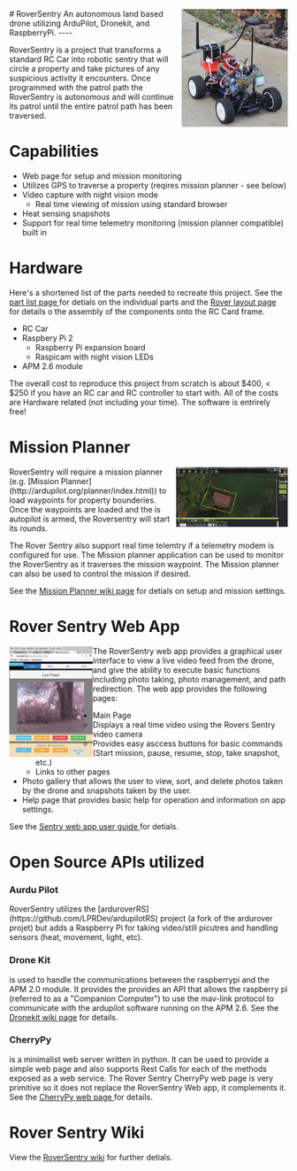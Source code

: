 <a href="https://github.com/LPRDev/RoverSentry/blob/master/images/RoverSentry_1.png">
<img src="https://github.com/LPRDev/RoverSentry/blob/master/images/RoverSentry_small.png" align="right">
</a>
# RoverSentry 
An autonomous land based drone utilizing ArduPilot, Dronekit, and RaspberryPi.
----

RoverSentry is a project that transforms a standard RC Car into robotic sentry that will circle a property and take pictures of any suspicious activity it encounters. 
Once programmed with the patrol path the RoverSentry is autonomous and will continue its patrol until the entire patrol path has been traversed. 

# Capabilities
* Web page for setup and mission monitoring
* Utilizes GPS to traverse a property (reqires mission planner - see below)
* Video capture with night vision mode
  * Real time viewing of mission using standard browser
* Heat sensing snapshots
* Support for real time telemetry monitoring (mission planner compatible) built in

# Hardware
Here's a shortened list of the parts needed to recreate this project. See the <a href="https://github.com/LPRDev/RoverSentry/wiki/partsList"> part list page </a>for detials on the individual parts and the <a href=https://github.com/LPRDev/RoverSentry/wiki/RoverLayout> Rover layout page </a>for details o the assembly of the components onto the RC Card frame.
* RC Car
* Raspbery Pi 2
  * Raspberry Pi expansion board
  * Raspicam with night vision LEDs
* APM 2.6 module

The overall cost to reproduce this project from scratch is about $400, < $250 if you have an RC car and RC controller to start with. All of the costs are Hardware related (not including your time). The software is entrirely free!

# Mission Planner 
<a href="https://github.com/LPRDev/RoverSentry/blob/master/images/Mission%20Planner/MissionPlanner_1.jpg">
<img src="https://github.com/LPRDev/RoverSentry/blob/master/images/Mission%20Planner/MissionPlanner_1.jpg" align="right" width="40%"  height="40%" >
</a>
RoverSentry will require a mission planner (e.g. [Mission Planner](http://ardupilot.org/planner/index.html)) to load waypoints for property bounderies. Once the waypoints are loaded and the is autopilot is armed, the Roversentry will start its rounds.

The Rover Sentry also support real time telemtry if a telemetry modem is configured for use. The Mission planner application can be used to monitor the RoverSentry as it traverses the mission waypoint. The Mission planner can also be used to control the mission if desired.

See the <a href="https://github.com/LPRDev/RoverSentry/wiki/Mission-Planner"> Mission Planner wiki page</a> for detials on setup and mission settings.

# Rover Sentry Web App
<a href="https://github.com/LPRDev/RoverSentry/blob/master/images/Webapp/web_app_tablet2.png">
<img src="https://github.com/LPRDev/RoverSentry/blob/master/images/Webapp/web_app_tablet2.png" align="left" width="30%"  height="30%" >
</a>
The RoverSentry web app provides a graphical user interface to view a live video feed from the drone, and give the ability to execute basic functions including photo taking, photo management, and path redirection. The web app provides the following pages:

* Main Page
  * Displays a real time video using the Rovers Sentry video camera
  * Provides easy asccess buttons for basic commands (Start mission, pause, resume, stop, take snapshot, etc.)
  * Links to other pages
* Photo gallery that allows the user to view, sort, and delete photos taken by the drone and snapshots taken by the user. 
* Help page that provides basic help for operation and information on app settings.

See the <a href="https://github.com/LPRDev/RoverSentry/wiki/webapp"> Sentry web app user guide </a> for detials.

# Open Source APIs utilized 

<H3>Aurdu Pilot</H3> RoverSentry utilizes the [arduroverRS](https://github.com/LPRDev/ardupilotRS) project (a fork of the ardurover projet) but adds a Raspberry Pi for taking video/still picutres and handling sensors (heat, movement, light, etc). 

<H3>Drone Kit</H3> is used to handle the communications between the raspberrypi and the APM 2.0 module. It provides the provides an API that allows the raspberry pi (referred to as a "Companion Computer") to use the mav-link protocol to communicate with the ardupilot software running on the APM 2.6. See the <a href="https://github.com/LPRDev/RoverSentry/wiki/Dronekit"> Dronekit wiki page</a> for details.

<H3>CherryPy</H3> is a minimalist web server written in python. It can be used to provide a simple web page and also supports Rest Calls for each of the methods exposed as a web service. The Rover Sentry CherryPy web page is very primitive so it does not replace the RoverSentry Web app, it complements it. See the <a href="https://github.com/LPRDev/RoverSentry/wiki/CherryPy"> CherryPy web page </a>for details.

# Rover Sentry Wiki

View the [RoverSentry wiki](https://github.com/LPRDev/RoverSentry/wiki) for further detials.
